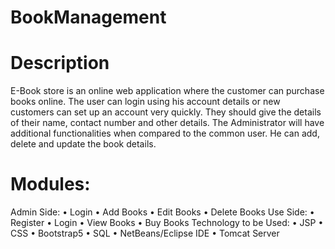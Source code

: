 # BookManagement

# Description

E-Book store is an online web application where the customer can purchase books online. The user can login using his account details or new customers can set up an account very quickly. They should give the details of their name, contact number and other details. The Administrator will have additional functionalities when compared to the common user. He can add, delete and update the book details.

# Modules:
Admin Side:
• Login
• Add Books
• Edit Books
• Delete Books
Use Side:
• Register
• Login
• View Books
• Buy Books
Technology to be Used:
• JSP
• CSS
• Bootstrap5
• SQL
• NetBeans/Eclipse IDE
• Tomcat Server
